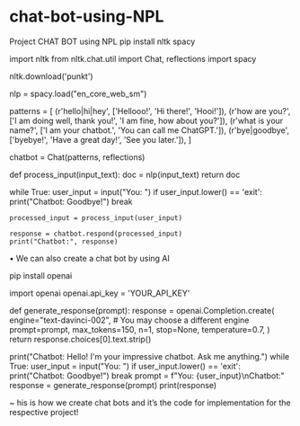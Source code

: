 # chat-bot-using-NPL

Project CHAT BOT using NPL
pip install nltk spacy

import nltk
from nltk.chat.util import Chat, reflections
import spacy

nltk.download('punkt')

nlp = spacy.load("en_core_web_sm")

patterns = [
    (r'hello|hi|hey', ['Hellooo!', 'Hi there!', 'Hooi!']),
    (r'how are you?', ['I am doing well, thank you!', 'I am fine, how about you?']),
    (r'what is your name?', ['I am your chatbot.', 'You can call me ChatGPT.']),
    (r'bye|goodbye', ['byebye!', 'Have a great day!', 'See you later.']),
]

chatbot = Chat(patterns, reflections)

def process_input(input_text):
    doc = nlp(input_text)
    return doc

while True:
    user_input = input("You: ")
    if user_input.lower() == 'exit':
        print("Chatbot: Goodbye!")
        break

    processed_input = process_input(user_input)

    response = chatbot.respond(processed_input)
    print("Chatbot:", response)


•	We can also create a chat bot by using AI

pip install openai

import openai
openai.api_key = 'YOUR_API_KEY'

def generate_response(prompt):
    response = openai.Completion.create(
        engine="text-davinci-002",  # You may choose a different engine
        prompt=prompt,
        max_tokens=150,
        n=1,
        stop=None,
        temperature=0.7,
    )
    return response.choices[0].text.strip()

print("Chatbot: Hello! I'm your impressive chatbot. Ask me anything.")
while True:
    user_input = input("You: ")
    if user_input.lower() == 'exit':
        print("Chatbot: Goodbye!")
        break
    prompt = f"You: {user_input}\nChatbot:"
    response = generate_response(prompt)
    print(response)

~ his is how we create chat bots and it’s the code for implementation for the respective project!
